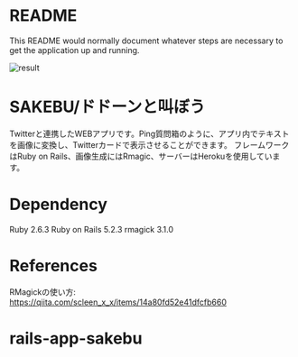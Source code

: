 # README
This README would normally document whatever steps are necessary to get the
application up and running.

![result](https://raw.github.com/wiki/soramati/products/images/m56vv-dki5f.gif)

# SAKEBU/ドドーンと叫ぼう
Twitterと連携したWEBアプリです。Ping質問箱のように、アプリ内でテキストを画像に変換し、Twitterカードで表示させることができます。
フレームワークはRuby on Rails、画像生成にはRmagic、サーバーはHerokuを使用しています。

# Dependency
Ruby 2.6.3
Ruby on Rails 5.2.3
rmagick 3.1.0

# References
RMagickの使い方: https://qiita.com/scleen_x_x/items/14a80fd52e41dfcfb660
# rails-app-sakebu
